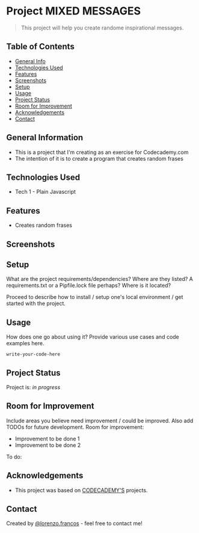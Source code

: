 # Project MIXED MESSAGES
> This project will help you create randome inspirational messages.
## Table of Contents
* [General Info](#general-information)
* [Technologies Used](#technologies-used)
* [Features](#features)
* [Screenshots](#screenshots)
* [Setup](#setup)
* [Usage](#usage)
* [Project Status](#project-status)
* [Room for Improvement](#room-for-improvement)
* [Acknowledgements](#acknowledgements)
* [Contact](#contact)
<!-- * [License](#license) -->


## General Information
- This is a project that I'm creating as an exercise for Codecademy.com
- The intention of it is to create a program that creates random frases

<!-- You don't have to answer all the questions - just the ones relevant to your project. -->


## Technologies Used
- Tech 1 - Plain Javascript


## Features
- Creates random frases


## Screenshots
<!-- If you have screenshots you'd like to share, include them here. -->


## Setup
What are the project requirements/dependencies? Where are they listed? A requirements.txt or a Pipfile.lock file perhaps? Where is it located?

Proceed to describe how to install / setup one's local environment / get started with the project.


## Usage
How does one go about using it?
Provide various use cases and code examples here.

`write-your-code-here`


## Project Status
Project is: _in progress_

## Room for Improvement
Include areas you believe need improvement / could be improved. Also add TODOs for future development.
Room for improvement:
- Improvement to be done 1
- Improvement to be done 2

To do:



## Acknowledgements

- This project was based on [CODECADEMY'S](https://www.codecademy.com) projects.


## Contact
Created by [@lorenzo.francos](https://www.lorenzofrancos.com) - feel free to contact me!


<!-- Optional -->
<!-- ## License -->
<!-- This project is open source and available under the [... License](). -->

<!-- You don't have to include all sections - just the one's relevant to your project -->
